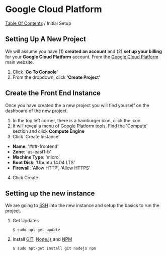 # Google Cloud Platform  
[Table Of Contents](../../README.md) / Initial Setup

## Setting Up A New Project  
We will assume you have (1) **created an account** and (2) **set up your billing** for your **Google Cloud Platform** account. From the [Google Cloud Platform](https://cloud.google.com/) main website.  

1. Click '**Go To Console**'  
2. From the dropdown, click '**Create Project**'  

## Create the Front End Instance
Once you have created the a new project you will find yourself on the dashboard of the new project.  

1. In the top left corner, there is a hamburger icon, click the icon
2. It will reveal a menu of Google Platform tools. Find the 'Compute' section and click **Compute Engine**
3. Click 'Create Instance'
  - **Name**: '###-frontend'
  - **Zone**: 'us-east1-b'
  - **Machine Type**: 'micro'
  - **Boot Disk**: 'Ubuntu 14.04 LTS'
  - **Firewall**: 'Allow HTTP', 'Allow HTTPS'

4. Click Create

## Setting up the new instance
We are going to [SSH](https://en.wikipedia.org/wiki/Secure_Shell) into the new instance and setup the basics to run the project.

1. Get Updates  
	```
	$ sudo apt-get update  
	```

2. Install [GIT](https://git-scm.com/book/en/v2/Getting-Started-Installing-Git), [Node.js](https://nodejs.org/en/download/package-manager/) and [NPM](http://blog.npmjs.org/post/85484771375/how-to-install-npm)  
	```
	$ sudo apt-get install git nodejs npm 
	``` 